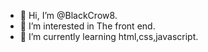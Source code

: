 - 👋 Hi, I’m @BlackCrow8.
- 👀 I’m interested in The front end.
- 🌱 I’m currently learning html,css,javascript.


<!---
BlackCrow8/BlackCrow8 is a ✨ special ✨ repository because its `README.md` (this file) appears on your GitHub profile.
You can click the Preview link to take a look at your changes.
--->
